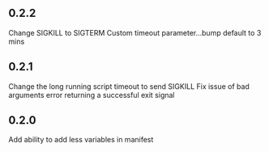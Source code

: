 0.2.2
-----
Change SIGKILL to SIGTERM
Custom timeout parameter...bump default to 3 mins

0.2.1
-----
Change the long running script timeout to send SIGKILL
Fix issue of bad arguments error returning a successful exit signal

0.2.0
-----
Add ability to add less variables in manifest